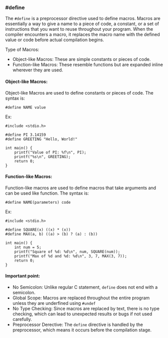 ### #define
The ```#define``` is a preprocessor directive used to define macros. Macros are essentially a way to give a name to a piece of code, a constant, or a set of instructions that you want to reuse throughout your program. When the compiler encounters a macro, it replaces the macro name with the defined value or code before actual compilation begins.

Type of Macros:
- Object-like Macros: These are simple constants or pieces of code.
- Function-like Macros: These resemble functions but are expanded inline wherever they are used.

#### Object-like Macros:
Object-like Macros are used to define constants or pieces of code. The syntax is:
```
#define NAME value
```
Ex:
```
#include <stdio.h>

#define PI 3.14159
#define GREETING "Hello, World!"

int main() {
    printf("Value of PI: %f\n", PI);
    printf("%s\n", GREETING);
    return 0;
}
```
#### Function-like Macros:
Function-like macros are used to define macros that take arguments and can be used like function. The syntax is:
```
#define NAME(parameters) code
```
Ex:
```
#include <stdio.h>

#define SQUARE(x) ((x) * (x))
#define MAX(a, b) ((a) > (b) ? (a) : (b))

int main() {
    int num = 5;
    printf("Square of %d: %d\n", num, SQUARE(num));
    printf("Max of %d and %d: %d\n", 3, 7, MAX(3, 7));
    return 0;
}
```
#### Important point:
- No Semicolon: Unlike regular C statement, ```define``` does not end with a semicolon.
- Global Scope: Macros are replaced throughout the entire program unless they are underfined using ```#undef```
- No Type Checking: Since macros are replaced by text, there is no type checking, which can lead to unexpected results or bugs if not used carefully.
- Preprocessor Derective: The ```define``` directive is handled by the preprocessor, which means it occurs before the compilation stage.
